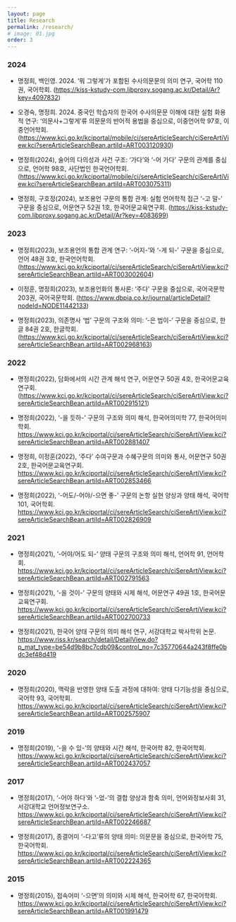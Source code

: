 ```yaml
---
layout: page
title: Research
permalink: /research/
# image: 01.jpg
order: 3
---
```


### 2024
* 명정희, 백인영. 2024. ‘뭐 그렇게’가 포함된 수사의문문의 의미 연구, 국어학 110권, 국어학회.
(https://kiss-kstudy-com.libproxy.sogang.ac.kr/Detail/Ar?key=4097832)

* 오경숙, 명정희. 2024. 중국인 학습자의 한국어 수사의문문 이해에 대한 실험 화용적 연구: ‘의문사+그렇게’류 의문문의 반어적 용법을 중심으로, 이중언어학 97호, 이중언어학회.
(https://www.kci.go.kr/kciportal/mobile/ci/sereArticleSearch/ciSereArtiView.kci?sereArticleSearchBean.artiId=ART003120930)

* 명정희(2024), 술어의 다의성과 사건 구조: ‘가다’와 ‘-어 가다’ 구문의 관계를 중심으로, 언어학 98호, 사단법인 한국언어학회. 
(https://www.kci.go.kr/kciportal/mobile/ci/sereArticleSearch/ciSereArtiView.kci?sereArticleSearchBean.artiId=ART003075311)

* 명정희, 구호정(2024), 보조용언 구문의 통합 관계: 실험 언어학적 접근 ‘-고 말-’ 구문을 중심으로, 어문연구 52권 1호, 한국어문교육연구회.
(https://kiss-kstudy-com.libproxy.sogang.ac.kr/Detail/Ar?key=4083699)

### 2023
* 명정희(2023), 보조용언의 통합 관계 연구: ‘-어지-’와 ‘-게 되-’ 구문을 중심으로, 언어 48권 3호, 한국언어학회.
(https://www.kci.go.kr/kciportal/ci/sereArticleSearch/ciSereArtiView.kci?sereArticleSearchBean.artiId=ART003002604)

* 이정훈, 명정희(2023), 보조용언화의 통사론: ‘주다’ 구문을 중심으로, 국어국문학 203권, 국어국문학회.
(https://www.dbpia.co.kr/journal/articleDetail?nodeId=NODE11442133)

* 명정희(2023), 의존명사 ‘법’ 구문의 구조와 의미: ‘-은 법이-’ 구문을 중심으로, 한글 84권 2호, 한글학회.
(https://www.kci.go.kr/kciportal/ci/sereArticleSearch/ciSereArtiView.kci?sereArticleSearchBean.artiId=ART002968163)

### 2022

* 명정희(2022), 담화에서의 시간 관계 해석 연구, 어문연구 50권 4호, 한국어문교육연구회.
(https://www.kci.go.kr/kciportal/ci/sereArticleSearch/ciSereArtiView.kci?sereArticleSearchBean.artiId=ART002915121)

* 명정희(2022), ‘-을 듯하-’ 구문의 구조와 의미 해석, 한국어의미학 77, 한국어의미학회.
https://www.kci.go.kr/kciportal/ci/sereArticleSearch/ciSereArtiView.kci?sereArticleSearchBean.artiId=ART002881407

* 명정희, 이정훈(2022), ‘주다’ 수여구문과 수혜구문의 의미와 통사, 어문연구 50권 2호, 한국어문교육연구회.
https://www.kci.go.kr/kciportal/ci/sereArticleSearch/ciSereArtiView.kci?sereArticleSearchBean.artiId=ART002853466

* 명정희(2022), ‘-어도/-어야/-으면 좋-’ 구문의 논항 실현 양상과 양태 해석, 국어학 101, 국어학회.
https://www.kci.go.kr/kciportal/ci/sereArticleSearch/ciSereArtiView.kci?sereArticleSearchBean.artiId=ART002826909

### 2021

* 명정희(2021), ‘-어야/어도 되-’ 양태 구문의 구조와 의미 해석, 언어학 91, 언어학회.
https://www.kci.go.kr/kciportal/ci/sereArticleSearch/ciSereArtiView.kci?sereArticleSearchBean.artiId=ART002791563

* 명정희(2021), ‘-을 것이-’ 구문의 양태와 시제 해석, 어문연구 49권 1호, 한국어문교육연구회.
https://www.kci.go.kr/kciportal/ci/sereArticleSearch/ciSereArtiView.kci?sereArticleSearchBean.artiId=ART002700733

* 명정희(2021), 한국어 양태 구문의 의미 해석 연구, 서강대학교 박사학위 논문.
https://www.riss.kr/search/detail/DetailView.do?p_mat_type=be54d9b8bc7cdb09&control_no=7c35770644a243f8ffe0bdc3ef48d419

### 2020

* 명정희(2020), 맥락을 반영한 양태 도출 과정에 대하여: 양태 다기능성을 중심으로, 국어학 93, 국어학회.
https://www.kci.go.kr/kciportal/ci/sereArticleSearch/ciSereArtiView.kci?sereArticleSearchBean.artiId=ART002575907

### 2019

* 명정희(2019), ‘-을 수 있-’의 양태와 시간 해석, 한국어학 82, 한국어학회.
https://www.kci.go.kr/kciportal/ci/sereArticleSearch/ciSereArtiView.kci?sereArticleSearchBean.artiId=ART002437057

### 2017

* 명정희(2017), ‘-어야 하다’와 ‘-었-’의 결합 양상과 함축 의미, 언어와정보사회 31, 서강대학교 언어정보연구소.
https://www.kci.go.kr/kciportal/ci/sereArticleSearch/ciSereArtiView.kci?sereArticleSearchBean.artiId=ART002246687

* 명정희(2017), 종결어미 ‘-다고’류의 양태 의미: 의문문을 중심으로, 한국어학 75, 한국어학회.
https://www.kci.go.kr/kciportal/ci/sereArticleSearch/ciSereArtiView.kci?sereArticleSearchBean.artiId=ART002224365

### 2015

* 명정희(2015), 접속어미 ‘-으면’의 의미와 시제 해석, 한국어학 67, 한국어학회.
https://www.kci.go.kr/kciportal/ci/sereArticleSearch/ciSereArtiView.kci?sereArticleSearchBean.artiId=ART001991479
